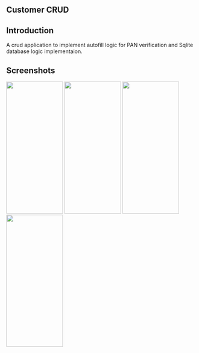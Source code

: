 ## Customer CRUD

## Introduction
 A crud application to implement autofill logic for PAN verification and Sqlite database logic implementaion.

## Screenshots
<img src ="https://github.com/user-attachments/assets/9e3bc5c7-d8b5-4d35-b026-a349862b2ff3" width="150" height="350">
<img src ="https://github.com/user-attachments/assets/c08a8ecb-e206-4055-953a-9e7272741f33" width="150" height="350">
<img src ="https://github.com/user-attachments/assets/5da2b2b1-4a4b-4963-beb9-f3913fb8d5d6" width="150" height="350">
<img src ="https://github.com/user-attachments/assets/9ca121d2-2c57-45f4-8781-cd67fa7cd5a6" width="150" height="350">
